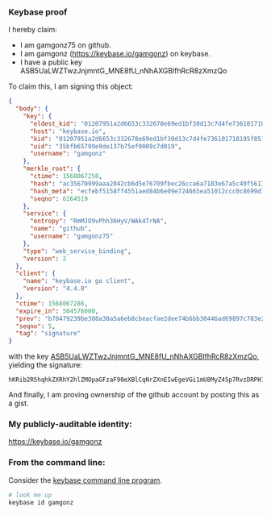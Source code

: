 ### Keybase proof

I hereby claim:

  * I am gamgonz75 on github.
  * I am gamgonz (https://keybase.io/gamgonz) on keybase.
  * I have a public key ASB5UaLWZTwzJnjmntG_MNE8fU_nNhAXGBlfhRcR8zXmzQo

To claim this, I am signing this object:

```json
{
  "body": {
    "key": {
      "eldest_kid": "01207951a2d6653c332678e69ed1bf30d13c7d4fe736101718195f851711f335e6cd0a",
      "host": "keybase.io",
      "kid": "01207951a2d6653c332678e69ed1bf30d13c7d4fe736101718195f851711f335e6cd0a",
      "uid": "35bfb65799e9de137b75ef0009c7d019",
      "username": "gamgonz"
    },
    "merkle_root": {
      "ctime": 1568067258,
      "hash": "ac35670999aaa2042cb6d5e76709fbec26cca6a7183e67a5c49f5617001f30e65689e9e1ab28f2de74a0ce87f406a6156d6423372d100bd3fa4eb21ded41c2a0",
      "hash_meta": "ecfebf5158ff4551aed84b6e09e724665ea51012ccc0c8699d7390cb6c44e618",
      "seqno": 6264519
    },
    "service": {
      "entropy": "RmMJO9vPhh36HyV/WAk4TrNA",
      "name": "github",
      "username": "gamgonz75"
    },
    "type": "web_service_binding",
    "version": 2
  },
  "client": {
    "name": "keybase.io go client",
    "version": "4.4.0"
  },
  "ctime": 1568067286,
  "expire_in": 504576000,
  "prev": "b70479239be308a30a5a6eb8cbeacfae2dee74b6bb30446ad69897c783e2808b",
  "seqno": 5,
  "tag": "signature"
}
```

with the key [ASB5UaLWZTwzJnjmntG_MNE8fU_nNhAXGBlfhRcR8zXmzQo](https://keybase.io/gamgonz), yielding the signature:

```
hKRib2R5hqhkZXRhY2hlZMOpaGFzaF90eXBlCqNrZXnEIwEgeVGi1mU8MyZ45p7RvzDRPH1P5zYQFxgZX4UXEfM15s0Kp3BheWxvYWTESpcCBcQgtwR5I5vjCKMKWm64y+rPri3udLa7MERq1piXx4PigIvEIKwlFcVPFwG+BxX2dTxijlSFtuOP6yTFuctYdk7Jzw/vAgHCo3NpZ8RAxLXE6p3oMBP2+xxAOndz7noOuO+L3IkrSNgiKaoQ7tsxsECcxFJLGs5wbzhvwMuA9d6lTxUc76qNl+0Gh7ZVA6hzaWdfdHlwZSCkaGFzaIKkdHlwZQildmFsdWXEIEfzyx+L/B56kUVCRQgTePCBGShdsIxiebT7yMYEPuIwo3RhZ80CAqd2ZXJzaW9uAQ==

```

And finally, I am proving ownership of the github account by posting this as a gist.

### My publicly-auditable identity:

https://keybase.io/gamgonz

### From the command line:

Consider the [keybase command line program](https://keybase.io/download).

```bash
# look me up
keybase id gamgonz
```
